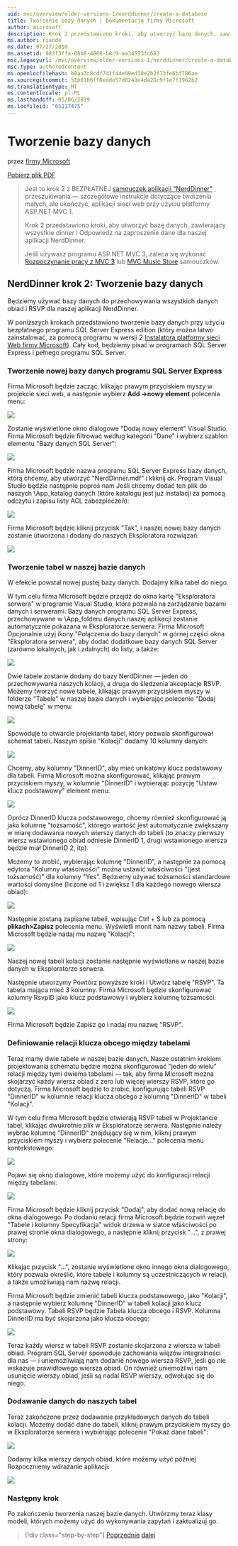```yaml
---
uid: mvc/overview/older-versions-1/nerddinner/create-a-database
title: Tworzenie bazy danych | Dokumentacja firmy Microsoft
author: microsoft
description: Krok 2 przedstawiono kroki, aby utworzyć bazę danych, zawierający wszystkie dinner i Odpowiedz na zaproszenie dane dla naszej aplikacji NerdDinner.
ms.author: riande
ms.date: 07/27/2010
ms.assetid: 983f3ffa-08b8-4868-b8c9-aa34593fc683
msc.legacyurl: /mvc/overview/older-versions-1/nerddinner/create-a-database
msc.type: authoredcontent
ms.openlocfilehash: b0aa7c8cdf741f44e09ed18e2b2f73fe6bf786ae
ms.sourcegitcommit: 51b01b6ff8edde57d8243e4da28c9f1e7f1962b2
ms.translationtype: MT
ms.contentlocale: pl-PL
ms.lasthandoff: 05/06/2019
ms.locfileid: "65117475"
---
```

# <a name="create-a-database"></a>Tworzenie bazy danych

przez [firmy Microsoft](https://github.com/microsoft)

[Pobierz plik PDF](http://aspnetmvcbook.s3.amazonaws.com/aspnetmvc-nerdinner_v1.pdf)

> Jest to krok 2 z BEZPŁATNEJ [samouczek aplikacji "NerdDinner"](introducing-the-nerddinner-tutorial.md) , przeszukiwania — szczegółowe instrukcje dotyczące tworzenia małych, ale ukończyć, aplikacji sieci web przy użyciu platformy ASP.NET MVC 1.
> 
> Krok 2 przedstawiono kroki, aby utworzyć bazę danych, zawierający wszystkie dinner i Odpowiedz na zaproszenie dane dla naszej aplikacji NerdDinner.
> 
> Jeśli używasz programu ASP.NET MVC 3, zaleca się wykonać [Rozpoczynanie pracy z MVC 3](../../older-versions/getting-started-with-aspnet-mvc3/cs/intro-to-aspnet-mvc-3.md) lub [MVC Music Store](../../older-versions/mvc-music-store/mvc-music-store-part-1.md) samouczków.

## <a name="nerddinner-step-2-creating-the-database"></a>NerdDinner krok 2: Tworzenie bazy danych

Będziemy używać bazy danych do przechowywania wszystkich danych obiad i RSVP dla naszej aplikacji NerdDinner.

W poniższych krokach przedstawiono tworzenie bazy danych przy użyciu bezpłatnego programu SQL Server Express edition (który można łatwo zainstalować, za pomocą programu w wersji 2 [Instalatora platformy sieci Web firmy Microsoft](https://www.microsoft.com/web/downloads/platform.aspx)). Cały kod, będziemy pisać w programach SQL Server Express i pełnego programu SQL Server.

### <a name="creating-a-new-sql-server-express-database"></a>Tworzenie nowej bazy danych programu SQL Server Express

Firma Microsoft będzie zacząć, klikając prawym przyciskiem myszy w projekcie sieci web, a następnie wybierz **Add -&gt;nowy element** polecenia menu:

![](create-a-database/_static/image1.png)

Zostanie wyświetlone okno dialogowe "Dodaj nowy element" Visual Studio. Firma Microsoft będzie filtrować według kategorii "Dane" i wybierz szablon elementu "Bazy danych SQL Server":

![](create-a-database/_static/image2.png)

Firma Microsoft będzie nazwa programu SQL Server Express bazy danych, którą chcemy, aby utworzyć "NerdDinner.mdf" i kliknij ok. Program Visual Studio będzie następnie poproś nam Jeśli chcemy dodać ten plik do naszych \App\_katalog danych (które katalogu jest już instalacji za pomocą odczytu i zapisu listy ACL zabezpieczeń):

![](create-a-database/_static/image3.png)

Firma Microsoft będzie kliknij przycisk "Tak", i naszej nowej bazy danych zostanie utworzona i dodany do naszych Eksploratora rozwiązań:

![](create-a-database/_static/image4.png)

### <a name="creating-tables-within-our-database"></a>Tworzenie tabel w naszej bazie danych

W efekcie powstał nowej pustej bazy danych. Dodajmy kilka tabel do niego.

W tym celu firma Microsoft będzie przejdź do okna kartę "Eksploratora serwera" w programie Visual Studio, która pozwala na zarządzanie bazami danych i serwerami. Bazy danych programu SQL Server Express, przechowywane w \App\_folderu danych naszej aplikacji zostanie automatycznie pokazana w Eksploratorze serwera. Firma Microsoft Opcjonalnie użyj ikony "Połączenia do bazy danych" w górnej części okna "Eksploratora serwera", aby dodać dodatkowe bazy danych SQL Server (zarówno lokalnych, jak i zdalnych) do listy, a także:

![](create-a-database/_static/image5.png)

Dwie tabele zostanie dodany do bazy NerdDinner — jeden do przechowywania naszych kolacji, a druga do śledzenia akceptacje RSVP. Możemy tworzyć nowe tabele, klikając prawym przyciskiem myszy w folderze "Tabele" w naszej bazie danych i wybierając polecenie "Dodaj nową tabelę" w menu:

![](create-a-database/_static/image6.png)

Spowoduje to otwarcie projektanta tabel, który pozwala skonfigurował schemat tabeli. Naszym spisie "Kolacji" dodamy 10 kolumny danych:

![](create-a-database/_static/image7.png)

Chcemy, aby kolumny "DinnerID", aby mieć unikatowy klucz podstawowy dla tabeli. Firma Microsoft można skonfigurować, klikając prawym przyciskiem myszy, w kolumnie "DinnerID" i wybierając pozycję "Ustaw klucz podstawowy" element menu:

![](create-a-database/_static/image8.png)

Oprócz DinnerID klucza podstawowego, chcemy również skonfigurować ją jako kolumnę "tożsamość", którego wartość jest automatycznie zwiększany w miarę dodawania nowych wierszy danych do tabeli (to znaczy pierwszy wiersz wstawionego obiad odniesie DinnerID 1, drugi wstawionego wiersza będzie miał DinnerID 2, itp).

Możemy to zrobić, wybierając kolumnę "DinnerID", a następnie za pomocą edytora "Kolumny właściwości" można ustawić właściwości "(jest tożsamość)" dla kolumny "Yes". Będziemy używać tożsamości standardowe wartości domyślne (liczone od 1 i zwiększ 1 dla każdego nowego wiersza obiad):

![](create-a-database/_static/image9.png)

Następnie zostaną zapisane tabeli, wpisując Ctrl + S lub za pomocą **plikach&gt;Zapisz** polecenia menu. Wyświetli monit nam nazwy tabeli. Firma Microsoft będzie nadaj mu nazwę "Kolacji":

![](create-a-database/_static/image10.png)

Naszej nowej tabeli kolacji zostanie następnie wyświetlane w naszej bazie danych w Eksploratorze serwera.

Następnie utworzymy Powtórz powyższe kroki i Utwórz tabelę "RSVP". Ta tabela mająca mieć 3 kolumny. Firma Microsoft będzie skonfigurować kolumny RsvpID jako klucz podstawowy i wybierz kolumnę tożsamości:

![](create-a-database/_static/image11.png)

Firma Microsoft będzie Zapisz go i nadaj mu nazwę "RSVP".

### <a name="setting-up-a-foreign-key-relationship-between-tables"></a>Definiowanie relacji klucza obcego między tabelami

Teraz mamy dwie tabele w naszej bazie danych. Nasze ostatnim krokiem projektowania schematu będzie można skonfigurować "jeden do wielu" relacji między tymi dwiema tabelami — tak, aby firma Microsoft można skojarzyć każdy wiersz obiad z zero lub więcej wierszy RSVP, które go dotyczą. Firma Microsoft będzie to zrobić, konfigurując tabeli RSVP "DinnerID" w kolumnie relacji klucza obcego z kolumną "DinnerID" w tabeli "Kolacji".

W tym celu firma Microsoft będzie otwierają RSVP tabeli w Projektancie tabel, klikając dwukrotnie plik w Eksploratorze serwera. Następnie należy wybrać kolumnę "DinnerID" znajdujący się w nim, kliknij prawym przyciskiem myszy i wybierz polecenie "Relacje..." polecenia menu kontekstowego:

![](create-a-database/_static/image12.png)

Pojawi się okno dialogowe, które możemy użyć do konfiguracji relacji między tabelami:

![](create-a-database/_static/image13.png)

Firma Microsoft będzie kliknij przycisk "Dodaj", aby dodać nową relację do okna dialogowego. Po dodaniu relacji firma Microsoft będzie rozwiń węzeł "Tabele i kolumny Specyfikacja" widok drzewa w siatce właściwości po prawej stronie okna dialogowego, a następnie kliknij przycisk "...", z prawej strony:

![](create-a-database/_static/image14.png)

Klikając przycisk "...", zostanie wyświetlone okno innego okna dialogowego, który pozwala określić, które tabele i kolumny są uczestniczących w relacji, a także umożliwiają nam nazwę relacji.

Firma Microsoft będzie zmienić tabeli klucza podstawowego, jako "Kolacji", a następnie wybierz kolumnę "DinnerID" w tabeli kolacji jako klucz podstawowy. Tabeli RSVP będzie Tabela klucza obcego i RSVP. Kolumna DinnerID ma być skojarzona jako klucza obcego:

![](create-a-database/_static/image15.png)

Teraz każdy wiersz w tabeli RSVP zostanie skojarzona z wiersza w tabeli obiad. Program SQL Server spowoduje zachowania więzów integralności dla nas — i uniemożliwiają nam dodanie nowego wiersza RSVP, jeśli go nie wskazuje prawidłowego wiersza obiad. On również uniemożliwi nam usunięcie wierszy obiad, jeśli są nadal RSVP wierszy, odwołując się do niego.

### <a name="adding-data-to-our-tables"></a>Dodawanie danych do naszych tabel

Teraz zakończone przez dodawanie przykładowych danych do tabeli kolacji. Możemy dodać dane do tabeli, kliknij prawym przyciskiem myszy go w Eksploratorze serwera i wybierając polecenie "Pokaż dane tabeli":

![](create-a-database/_static/image16.png)

Dodamy kilka wierszy danych obiad, które możemy użyć później Rozpoczniemy wdrażanie aplikacji:

![](create-a-database/_static/image17.png)

### <a name="next-step"></a>Następny krok

Po zakończeniu tworzenia naszej bazie danych. Utwórzmy teraz klasy modeli, których możemy użyć do wykonywania zapytań i zaktualizuj go.

> [!div class="step-by-step"]
> [Poprzednie](create-a-new-aspnet-mvc-project.md)
> [dalej](build-a-model-with-business-rule-validations.md)
